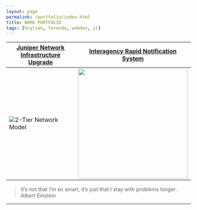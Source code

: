 ```yaml
---
layout: page
permalink: /portfolio/index.html
title: WORK PORTFOLIO
tags: [brylian, foronda, webdev, it]
---
```


<center>

[Juniper Network Infrastructure Upgrade](http://brylianforonda.com/it/2016/05/network-infrastructure-upgrade-overview) | [Interagency Rapid Notification System]()
------------------------------------------------- | ----------------------------------------------
![2-Tier Network Model](https://dl.dropboxusercontent.com/u/33327425/images/it/2-Tier_Network_Design.png) | <img src="https://dl.dropboxusercontent.com/u/33327425/images/irns/IRNS_Notification_1.gif" alt="" style="width:300px;height:300px;">

</center>

 > It’s not that I’m so smart, it’s just that I stay with problems longer. 
<cite>Albert Einstein</cite>
___


